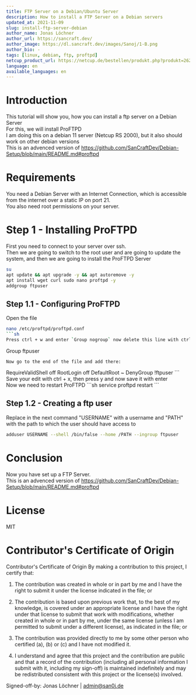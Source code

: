 ```yaml
---
title: FTP Server on a Debian/Ubuntu Server
description: How to install a FTP Server on a Debian servers
updated_at: 2021-11-09
slug: install-ftp-server-debian
author_name: Jonas Löchner
author_url: https://sancraft.dev/
author_image: https://dl.sancraft.dev/images/Sanoj/1-B.png
author_bio: -
tags: [linux, debian, ftp, proftpd]
netcup_product_url: https://netcup.de/bestellen/produkt.php?produkt=2623
language: en
available_languages: en
---
```


# Introduction
This tutorial will show you, how you can install a ftp server on a Debian Server <br>
For this, we will install ProFTPD <br>
I am doing this on a debian 11 server (Netcup RS 2000), but it also should work on other debian versions <br>
This is an advenced version of https://github.com/SanCraftDev/Debian-Setup/blob/main/README.md#proftpd

# Requirements
You need a Debian Server with an Internet Connection, which is accessible from the internet over a static IP on port 21.  <br>
You also need root permissions on your server.

# Step 1 - Installing ProFTPD
First you need to connect to your server over ssh. <br>
Then we are going to switch to the root user and are going to update the system, and then we are going to install the ProFTPD Server
```sh
su
apt update && apt upgrade -y && apt autoremove -y
apt install wget curl sudo nano proftpd -y
addgroup ftpuser
```

## Step 1.1 - Configuring ProFTPD
Open the file
```sh
nano /etc/proftpd/proftpd.conf
```sh
Press ctrl + w and enter `Group nogroup` now delete this line with ctrl + k and add there now:
```

Group ftpuser
```
Now go to the end of the file and add there:
```

<Global>
  RequireValidShell  off
  RootLogin  off
  DefaultRoot ~
</Global>
 
<Limit LOGIN>
  DenyGroup  !ftpuser
</Limit>
```
Save your edit with ctrl + x, then press y and now save it with enter <br>
Now we need to restart ProFTPD
```sh
service proftpd restart
```

## Step 1.2 - Creating a ftp user
Replace in the next command "USERNAME" with a username and "PATH" with the path to which the user should have access to
```sh
adduser USERNAME --shell /bin/false --home /PATH --ingroup ftpuser
```

# Conclusion
Now you have set up a FTP Server. <br>
This is an advenced version of https://github.com/SanCraftDev/Debian-Setup/blob/main/README.md#proftpd

# License
MIT

# Contributor's Certificate of Origin
Contributor's Certificate of Origin By making a contribution to this project, I certify that:

 1) The contribution was created in whole or in part by me and I have the right to submit it under the license indicated in the file; or

 2) The contribution is based upon previous work that, to the best of my knowledge, is covered under an appropriate license and I have the right under that license to submit that work with modifications, whether created in whole or in part by me, under the same license (unless I am permitted to submit under a different license), as indicated in the file; or

 3) The contribution was provided directly to me by some other person who certified (a), (b) or (c) and I have not modified it.

 4) I understand and agree that this project and the contribution are public and that a record of the contribution (including all personal information I submit with it, including my sign-off) is maintained indefinitely and may be redistributed consistent with this project or the license(s) involved.

Signed-off-by: Jonas Löchner | [admin@san0j.de](mailto:admin@san0j.de)
